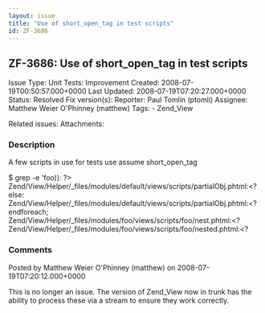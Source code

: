 ```yaml
---
layout: issue
title: "Use of short_open_tag in test scripts"
id: ZF-3686
---
```


ZF-3686: Use of short\_open\_tag in test scripts
------------------------------------------------

 Issue Type: Unit Tests: Improvement Created: 2008-07-19T00:50:57.000+0000 Last Updated: 2008-07-19T07:20:27.000+0000 Status: Resolved Fix version(s): 
 Reporter:  Paul Tomlin (ptomli)  Assignee:  Matthew Weier O'Phinney (matthew)  Tags: - Zend\_View
 
 Related issues: 
 Attachments: 
### Description

A few scripts in use for tests use assume short\_open\_tag

$ grep -e '<? ' -R \* | grep -v '.svn' Zend/View/Helper/\_files/modules/default/views/scripts/partialObj.phtml:<? if (!isset($this->foo)): ?> Zend/View/Helper/\_files/modules/default/views/scripts/partialObj.phtml:<? else: Zend/View/Helper/\_files/modules/default/views/scripts/partialObj.phtml:<? endforeach; Zend/View/Helper/\_files/modules/foo/views/scripts/foo/nest.phtml:<? Zend/View/Helper/\_files/modules/foo/views/scripts/foo/nested.phtml:<?

 

 

### Comments

Posted by Matthew Weier O'Phinney (matthew) on 2008-07-19T07:20:12.000+0000

This is no longer an issue. The version of Zend\_View now in trunk has the ability to process these via a stream to ensure they work correctly.

 

 